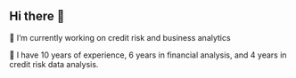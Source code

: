 ## Hi there 👋
🔭 I’m currently working on credit risk and business analytics

🌱 I have 10 years of experience, 6 years in financial analysis, and 4 years in credit risk data analysis.
